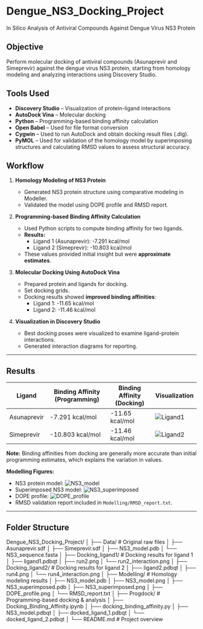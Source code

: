 # Dengue_NS3_Docking_Project
In Silico Analysis of Antiviral Compounds Against Dengue Virus NS3 Protein

## Objective
Perform molecular docking of antiviral compounds (Asunaprevir and Simeprevir) against the dengue virus NS3 protein, starting from homology modeling and analyzing interactions using Discovery Studio.

## Tools Used
- **Discovery Studio** – Visualization of protein-ligand interactions
- **AutoDock Vina** – Molecular docking
- **Python** – Programming-based binding affinity calculation
- **Open Babel** – Used for file format conversion
- **Cygwin** – Used to run AutoDock and obtain docking result files (.dlg).
- **PyMOL** – Used for validation of the homology model by superimposing structures and calculating RMSD values to assess structural accuracy.

## Workflow
1. **Homology Modeling of NS3 Protein**  
   - Generated NS3 protein structure using comparative modeling in Modeller.  
   - Validated the model using DOPE profile and RMSD report.

2. **Programming-based Binding Affinity Calculation**  
   - Used Python scripts to compute binding affinity for two ligands.  
   - **Results:**  
     - Ligand 1 (Asunaprevir):  -7.291  kcal/mol  
     - Ligand 2 (Simeprevir): -10.803  kcal/mol  
   - These values provided initial insight but were **approximate estimates**.

3. **Molecular Docking Using AutoDock Vina**  
   - Prepared protein and ligands for docking.  
   - Set docking grids.  
   - Docking results showed **improved binding affinities**:  
     - Ligand 1: -11.65 kcal/mol  
     - Ligand 2: -11.46 kcal/mol  

4. **Visualization in Discovery Studio**  
   - Best docking poses were visualized to examine ligand-protein interactions.  
   - Generated interaction diagrams for reporting.

---

## Results

| Ligand           | Binding Affinity (Programming) | Binding Affinity (Docking) | Visualization |
|-----------------|-------------------------------|----------------------------|---------------|
| Asunaprevir      | -7.291 kcal/mol                | -11.65 kcal/mol           | ![Ligand1](Docking_ligand1/run2_interaction.png) |
| Simeprevir       | -10.803 kcal/mol               | -11.46 kcal/mol           | ![Ligand2](Docking_ligand2/run4_interaction.png) |

**Note:** Binding affinities from docking are generally more accurate than initial programming estimates, which explains the variation in values.

**Modelling Figures:**  
- NS3 protein model: ![NS3_model](Modelling/NS3_model.png)
- Superimposed NS3 model: ![NS3_superimposed](Modelling/NS3_superimposed.png)  
- DOPE profile: ![DOPE_profile](Modelling/DOPE_profile.png)  
- RMSD validation report included in `Modelling/RMSD_report.txt`.
---

## Folder Structure
Dengue_NS3_Docking_Project/
│
├── Data/                  # Original raw files
│   ├── Asunaprevir.sdf
│   ├── Simeprevir.sdf
│   ├── NS3_model.pdb
│   └── NS3_sequence.fasta
│
├── Docking_ligand1/       # Docking results for ligand 1
│   ├── ligand1.pdbqt
│   ├── run2.png
│   └── run2_interaction.png
│
├── Docking_ligand2/       # Docking results for ligand 2
│   ├── ligand2.pdbqt
│   ├── run4.png
│   └── run4_interaction.png
│
├── Modelling/             # Homology modeling results
│   ├── NS3_model.pdb
│   ├── NS3_model.png
│   ├── NS3_superimposed.pdb
│   ├── NS3_superimposed.png
│   ├── DOPE_profile.png
│   └── RMSD_report.txt
│
├── Progdock/              # Programming-based docking & analysis
│   ├── Docking_Binding_Affinity.ipynb
│   ├── docking_binding_affinity.py
│   ├── NS3_model.pdbqt
│   ├── docked_ligand_1.pdbqt
│   └── docked_ligand_2.pdbqt
│
└── README.md              # Project overview


